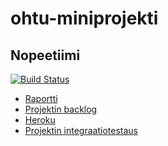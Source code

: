 # ohtu-miniprojekti
## Nopeetiimi

[![Build Status](https://travis-ci.org/MJL7068/ohtu-miniprojekti.svg?branch=master)](https://travis-ci.org/MJL7068/ohtu-miniprojekti)

* [Raportti](https://docs.google.com/document/d/1x6AkA4eziDGYEDRcEZmHMuxja5dDrFqUUYO49zwAsHQ/pub)
* [Projektin backlog](https://docs.google.com/spreadsheets/d/1EB2T7uyCparEjprCJ88-f2S6ZnvXSeOPrIzwH-eVUJ4/pubhtml)
* [Heroku](https://pure-coast-94327.herokuapp.com/)
* [Projektin integraatiotestaus](https://github.com/MJL7068/ohtu-miniprojekti-integrationTest)

  

